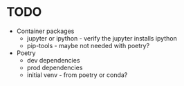 # TODO

* Container packages
  * jupyter or ipython - verify the jupyter installs ipython
  * pip-tools - maybe not needed with poetry?
* Poetry
  * dev dependencies
  * prod dependencies
  * initial venv - from poetry or conda?